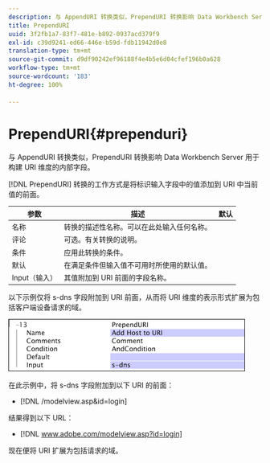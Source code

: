 ```yaml
---
description: 与 AppendURI 转换类似，PrependURI 转换影响 Data Workbench Server 用于构建 URI 维度的内部字段。
title: PrependURI
uuid: 3f2fb1a7-83f7-481e-b892-0937acd379f9
exl-id: c39d9241-ed66-446e-b59d-fdb11942d0e8
translation-type: tm+mt
source-git-commit: d9df90242ef96188f4e4b5e6d04cfef196b0a628
workflow-type: tm+mt
source-wordcount: '183'
ht-degree: 100%

---
```


# PrependURI{#prependuri}

与 AppendURI 转换类似，PrependURI 转换影响 Data Workbench Server 用于构建 URI 维度的内部字段。

[!DNL PrependURI] 转换的工作方式是将标识输入字段中的值添加到 URI 中当前值的前面。

| 参数 | 描述 | 默认 |
|---|---|---|
| 名称 | 转换的描述性名称。可以在此处输入任何名称。 |  |
| 评论 | 可选。有关转换的说明。 |  |
| 条件 | 应用此转换的条件。 |  |
| 默认 | 在满足条件但输入值不可用时所使用的默认值。 |  |
| Input（输入） | 其值附加到 URI 前面的字段名称。 |  |

以下示例仅将 s-dns 字段附加到 URI 前面，从而将 URI 维度的表示形式扩展为包括客户端设备请求的域。

![](assets/cfg_TransformationType_PrependURI.png)

在此示例中，将 s-dns 字段附加到以下 URI 的前面：

* [!DNL /modelview.asp&id=login]

结果得到以下 URL：

* [!DNL www.adobe.com/modelview.asp?id=login]

现在便将 URI 扩展为包括请求的域。
